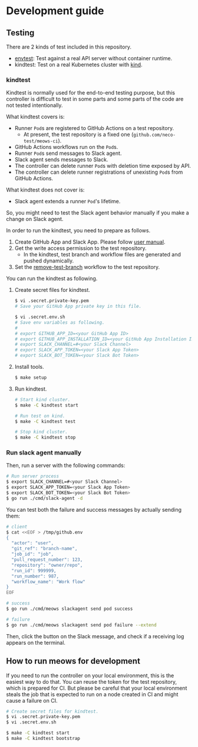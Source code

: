 Development guide
=================

Testing
-------

There are 2 kinds of test included in this repository.

- [envtest](https://github.com/kubernetes-sigs/controller-runtime/tree/master/pkg/envtest):
  Test against a real API server without container runtime.
- kindtest: Test on a real Kubernetes cluster with [kind](https://kind.sigs.k8s.io/docs/user/quick-start/).

### kindtest

Kindtest is normally used for the end-to-end testing purpose, but this controller is
difficult to test in some parts and some parts of the code are not tested intentionally.

What kindtest covers is:

- Runner `Pod`s are registered to GitHub Actions on a test repository.
    - At present, the test repository is a fixed one (`github.com/neco-test/meows-ci`).
- GitHub Actions workflows run on the `Pod`s.
- Runner `Pod`s send messages to Slack agent.
- Slack agent sends messages to Slack.
- The controller can delete runner `Pod`s with deletion time exposed by API.
- The controller can delete runner registrations of unexisting `Pod`s from GitHub Actions.

What kindtest does not cover is:

- Slack agent extends a runner `Pod`'s lifetime.

So, you might need to test the Slack agent behavior manually if you make a change on Slack agent.

In order to run the kindtest, you need to prepare as follows.

1. Create GitHub App and Slack App. Please follow [user manual](./user-manual.md).
2. Get the write access permission to the test repository.
    - In the kindtest, test branch and workflow files are generated and pushed dynamically.
3. Set the [remove-test-branch](../kindtest/workflows/remove-test-branch.yaml) workflow to the test repository.

You can run the kindtest as following.

1. Create secret files for kindtest.
    ```bash
    $ vi .secret.private-key.pem
    # Save your GitHub App private key in this file.

    $ vi .secret.env.sh
    # Save env variables as following.
    #
    # export GITHUB_APP_ID=<your GitHub App ID>
    # export GITHUB_APP_INSTALLATION_ID=<your GitHub App Installation ID>
    # export SLACK_CHANNEL=#<your Slack Channel>
    # export SLACK_APP_TOKEN=<your Slack App Token>
    # export SLACK_BOT_TOKEN=<your Slack Bot Token>
    ```

2. Install tools.
    ```bash
    $ make setup
    ```

3. Run kindtest.
    ```bash
    # Start kind cluster.
    $ make -C kindtest start

    # Run test on kind.
    $ make -C kindtest test

    # Stop kind cluster.
    $ make -C kindtest stop
    ```


### Run slack agent manually

Then, run a server with the following commands:

```bash
# Run server process
$ export SLACK_CHANNEL=#<your Slack Channel>
$ export SLACK_APP_TOKEN=<your Slack App Token>
$ export SLACK_BOT_TOKEN=<your Slack Bot Token>
$ go run ./cmd/slack-agent -d
```

You can test both the failure and success messages by actually sending them:

```bash
# client
$ cat <<EOF > /tmp/github.env
{
  "actor": "user",
  "git_ref": "branch-name",
  "job_id": "job",
  "pull_request_number": 123,
  "repository": "owner/repo",
  "run_id": 999999,
  "run_number": 987,
  "workflow_name": "Work flow"
}
EOF

# success
$ go run ./cmd/meows slackagent send pod success

# failure
$ go run ./cmd/meows slackagent send pod failure --extend
```

Then, click the button on the Slack message, and check if a receiving log appears
on the terminal.

How to run meows for development
----------------------------------------------------

If you need to run the controller on your local environment, this is the easiest way to do that.
You can reuse the token for the test repository, which is prepared for CI.
But please be careful that your local environment steals the job that is expected to run on a node created in CI and might cause a failure on CI.

```bash
# Create secret files for kindtest.
$ vi .secret.private-key.pem
$ vi .secret.env.sh

$ make -C kindtest start
$ make -C kindtest bootstrap
```
